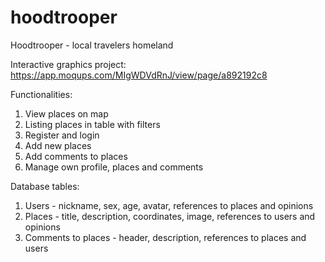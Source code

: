 # hoodtrooper
Hoodtrooper - local travelers homeland

Interactive graphics project: https://app.moqups.com/MIgWDVdRnJ/view/page/a892192c8

Functionalities:
1. View places on map
2. Listing places in table with filters
3. Register and login
4. Add new places
5. Add comments to places
6. Manage own profile, places and comments

Database tables:
1. Users - nickname, sex, age, avatar, references to places and opinions
2. Places - title, description, coordinates, image, references to users and opinions
3. Comments to places - header, description, references to places and users
